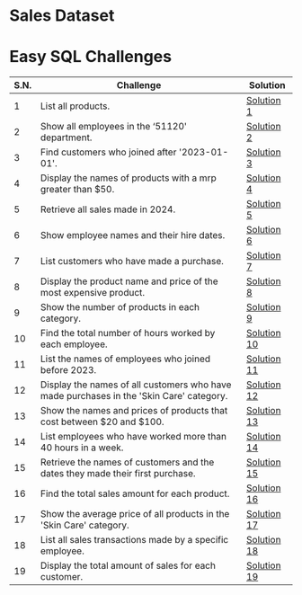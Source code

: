 # Sales Dataset

# Easy SQL Challenges

| S.N. | Challenge                                                                               | Solution                             |
| ---- | --------------------------------------------------------------------------------------- | ------------------------------------ |
| 1    | List all products.                                                                      | [Solution 1](/easy/solution_1.sql)   |
| 2    | Show all employees in the ‘51120' department.                                           | [Solution 2](/easy/solution_2.sql)   |
| 3    | Find customers who joined after '2023-01-01'.                                           | [Solution 3](/easy/solution_3.sql)   |
| 4    | Display the names of products with a mrp greater than $50.                              | [Solution 4](/easy/solution_4.sql)   |
| 5    | Retrieve all sales made in 2024.                                                        | [Solution 5](/easy/solution_5.sql)   |
| 6    | Show employee names and their hire dates.                                               | [Solution 6](/easy/solution_6.sql)   |
| 7    | List customers who have made a purchase.                                                | [Solution 7](/easy/solution_7.sql)   |
| 8    | Display the product name and price of the most expensive product.                       | [Solution 8](/easy/solution_8.sql)   |
| 9    | Show the number of products in each category.                                           | [Solution 9](/easy/solution_9.sql)   |
| 10   | Find the total number of hours worked by each employee.                                 | [Solution 10](/easy/solution_10.sql) |
| 11   | List the names of employees who joined before 2023.                                     | [Solution 11](/easy/solution_11.sql) |
| 12   | Display the names of all customers who have made purchases in the 'Skin Care' category. | [Solution 12](/easy/solution_12.sql) |
| 13   | Show the names and prices of products that cost between $20 and $100.                   | [Solution 13](/easy/solution_13.sql) |
| 14   | List employees who have worked more than 40 hours in a week.                            | [Solution 14](/easy/solution_14.sql) |
| 15   | Retrieve the names of customers and the dates they made their first purchase.           | [Solution 15](/easy/solution_15.sql) |
| 16   | Find the total sales amount for each product.                                           | [Solution 16](/easy/solution_16.sql) |
| 17   | Show the average price of all products in the 'Skin Care' category.                     | [Solution 17](/easy/solution_17.sql) |
| 18   | List all sales transactions made by a specific employee.                                | [Solution 18](/easy/solution_18.sql) |
| 19   | Display the total amount of sales for each customer.                                    | [Solution 19](/easy/solution_19.sql) |
